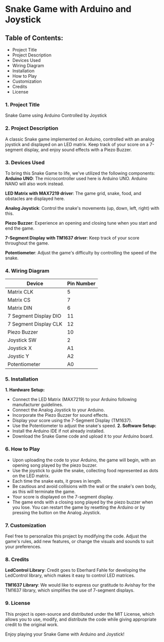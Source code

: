 # Snake Game with Arduino and Joystick

## Table of Contents:
* Project Title
* Project Description
* Devices Used
* Wiring Diagram
* Installation
* How to Play
* Customization
* Credits
* License

### 1. Project Title
Snake Game using Arduino Controlled by Joystick

### 2. Project Description
A classic Snake game implemented on Arduino, controlled with an analog joystick and displayed on an LED matrix. Keep track of your score on a 7-segment display, and enjoy sound effects with a Piezo Buzzer.

### 3. Devices Used
To bring this Snake Game to life, we've utilized the following components:
**Arduino UNO**: The microcontroller used here is Arduino UNO. Arduino NANO will also work instead.

**LED Matrix with MAX7219 driver**: The game grid, snake, food, and obstacles are displayed here.

**Analog Joystick**: Control the snake's movements (up, down, left, right) with this.

**Piezo Buzzer**: Experience an opening and closing tune when you start and end the game.

**7-Segment Display with TM1637 driver**: Keep track of your score throughout the game.

**Potentiometer**: Adjust the game's difficulty by controlling the speed of the snake.

### 4. Wiring Diagram
|Device|Pin Number|
|---|---|
|Matrix CLK|5|
|Matrix CS|7|
|Matrix DIN|6|
|7 Segment Display DIO|11|
|7 Segment Display CLK|12|
|Piezo Buzzer|10|
|Joystick SW|2|
|Joystick X|A1|
|Joystic Y|A2|
|Potentiometer|A0|

### 5. Installation
**1. Hardware Setup:**
* Connect the LED Matrix (MAX7219) to your Arduino following manufacturer guidelines.
* Connect the Analog Joystick to your Arduino.
* Incorporate the Piezo Buzzer for sound effects.
* Display your score using the 7-Segment Display (TM1637).
* Use the Potentiometer to adjust the snake's speed.
**2. Software Setup:**
* Install the Arduino IDE if not already installed.
* Download the Snake Game code and upload it to your Arduino board.

### 6. How to Play
* Upon uploading the code to your Arduino, the game will begin, with an opening song played by the piezo buzzer.
* Use the joystick to guide the snake, collecting food represented as dots on the LED matrix.
* Each time the snake eats, it grows in length.
* Be cautious and avoid collisions with the wall or the snake's own body, as this will terminate the game.
* Your score is displayed on the 7-segment display.
* The game ends with a closing song played by the piezo buzzer when you lose. You can restart the game by resetting the Arduino or by pressing the button on the Analog Joystick.

### 7. Customization
Feel free to personalize this project by modifying the code. Adjust the game's rules, add new features, or change the visuals and sounds to suit your preferences.

### 8. Credits
**LedControl Library**: Credit goes to Eberhard Fahle for developing the LedControl library, which makes it easy to control LED matrices.

**TM1637 Library**: We would like to express our gratitude to Avishay for the TM1637 library, which simplifies the use of 7-segment displays.

### 9. License
This project is open-source and distributed under the MIT License, which allows you to use, modify, and distribute the code while giving appropriate credit to the original work.

Enjoy playing your Snake Game with Arduino and Joystick!
